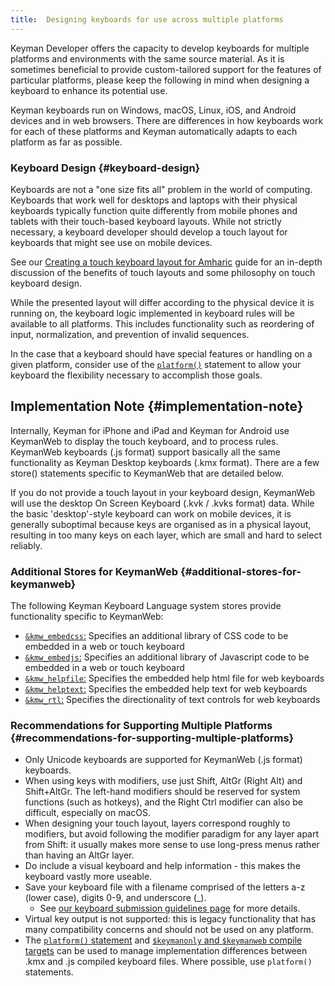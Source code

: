```yaml
---
title:  Designing keyboards for use across multiple platforms 
---
```


Keyman Developer offers the capacity to develop keyboards for multiple
platforms and environments with the same source material. As it is
sometimes beneficial to provide custom-tailored support for the features
of particular platforms, please keep the following in mind when
designing a keyboard to enhance its potential use.

Keyman keyboards run on Windows, macOS, Linux, iOS, and Android devices
and in web browsers. There are differences in how keyboards work for
each of these platforms and Keyman automatically adapts to each platform
as far as possible.

### Keyboard Design {#keyboard-design}

Keyboards are not a "one size fits all" problem in the world of
computing. Keyboards that work well for desktops and laptops with their
physical keyboards typically function quite differently from mobile
phones and tablets with their touch-based keyboard layouts. While not
strictly necessary, a keyboard developer should develop a touch layout
for keyboards that might see use on mobile devices.

See our [Creating a touch keyboard layout for
Amharic](/developer/current-version/guides/develop/creating-a-touch-keyboard-layout-for-amharic)
guide for an in-depth discussion of the benefits of touch layouts and
some philosophy on touch keyboard design.

While the presented layout will differ according to the physical device
it is running on, the keyboard logic implemented in keyboard rules will
be available to all platforms. This includes functionality such as
reordering of input, normalization, and prevention of invalid sequences.

In the case that a keyboard should have special features or handling on
a given platform, consider use of the
[`platform()`](/developer/language/reference/platform) statement to
allow your keyboard the flexibility necessary to accomplish those goals.

## Implementation Note {#implementation-note}

Internally, Keyman for iPhone and iPad and Keyman for Android use
KeymanWeb to display the touch keyboard, and to process rules. KeymanWeb
keyboards (.js format) support basically all the same functionality as
Keyman Desktop keyboards (.kmx format). There are a few store()
statements specific to KeymanWeb that are detailed below.

If you do not provide a touch layout in your keyboard design, KeymanWeb
will use the desktop On Screen Keyboard (.kvk / .kvks format) data.
While the basic 'desktop'-style keyboard can work on mobile devices, it
is generally suboptimal because keys are organised as in a physical
layout, resulting in too many keys on each layer, which are small and
hard to select reliably.

### Additional Stores for KeymanWeb {#additional-stores-for-keymanweb}

The following Keyman Keyboard Language system stores provide
functionality specific to KeymanWeb:

-   [`&kmw_embedcss`:](/developer/language/reference/kmw_embedcss "&kmw_embedcss store")
    Specifies an additional library of CSS code to be embedded in a web
    or touch keyboard
-   [`&kmw_embedjs`:](/developer/language/reference/kmw_embedjs "&kmw_embedjs store")
    Specifies an additional library of Javascript code to be embedded in
    a web or touch keyboard
-   [`&kmw_helpfile`:](/developer/language/reference/kmw_helpfile "&kmw_helpfile store")
    Specifies the embedded help html file for web keyboards
-   [`&kmw_helptext`:](/developer/language/reference/kmw_helptext "& store")
    Specifies the embedded help text for web keyboards
-   [`&kmw_rtl`:](/developer/language/reference/kmw_rtl "&kmw_rtl store")
    Specifies the directionality of text controls for web keyboards

### Recommendations for Supporting Multiple Platforms {#recommendations-for-supporting-multiple-platforms}

-   Only Unicode keyboards are supported for KeymanWeb (.js format)
    keyboards.
-   When using keys with modifiers, use just Shift, AltGr (Right Alt)
    and Shift+AltGr. The left-hand modifiers should be reserved for
    system functions (such as hotkeys), and the Right Ctrl modifier can
    also be difficult, especially on macOS.
-   When designing your touch layout, layers correspond roughly to
    modifiers, but avoid following the modifier paradigm for any layer
    apart from Shift: it usually makes more sense to use long-press
    menus rather than having an AltGr layer.
-   Do include a visual keyboard and help information - this makes the
    keyboard vastly more useable.
-   Save your keyboard file with a filename comprised of the letters a-z
    (lower case), digits 0-9, and underscore (\_).
    -   See [our keyboard submission guidelines
        page](/developer/keyboards/#toc-use-ascii-characters-for-keyboard-base-names)
        for more details.
-   Virtual key output is not supported: this is legacy functionality
    that has many compatibility concerns and should not be used on any
    platform.
-   The [`platform()` statement](/developer/language/reference/platform)
    and [`$keymanonly` and `$keymanweb` compile
    targets](compile-targets) can be used to manage implementation
    differences between .kmx and .js compiled keyboard files. Where
    possible, use `platform()` statements.
